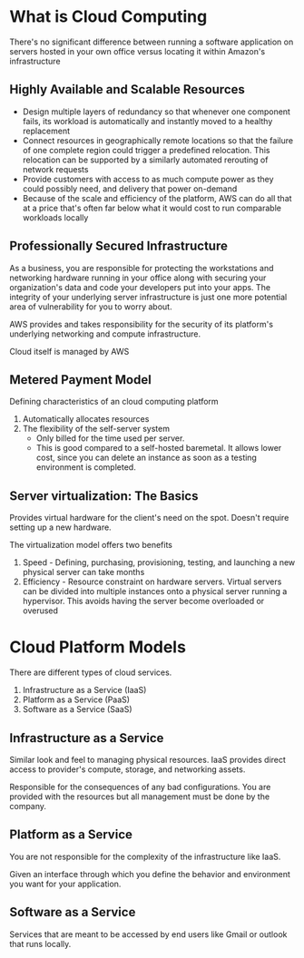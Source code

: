 # What is Cloud Computing
There's no significant difference between running a software application on servers hosted in your own office versus locating it within Amazon's infrastructure

## Highly Available and Scalable Resources
- Design multiple layers of redundancy so that whenever one component fails, its workload is automatically and instantly moved to a healthy replacement
- Connect resources in geographically remote locations so that the failure of one complete region could trigger a predefined relocation. This relocation can be supported by a similarly automated rerouting of network requests
- Provide customers with access to as much compute power as they could possibly need, and delivery that power on-demand
- Because of the scale and efficiency of the platform, AWS can do all that at a price that's often far below what it would cost to run comparable workloads locally

## Professionally Secured Infrastructure
As a business, you are responsible for protecting the workstations and networking hardware running in your office along with securing your organization's data and code your developers put into your apps. The integrity of your underlying server infrastructure is just one more potential area of vulnerability for you to worry about.

AWS provides and takes responsibility for the security of its platform's underlying networking and compute infrastructure.

Cloud itself is managed by AWS

## Metered Payment Model
Defining characteristics of an cloud computing platform
1. Automatically allocates resources
2. The flexibility of the self-server system
    - Only billed for the time used per server.
    - This is good compared to a self-hosted baremetal. It allows lower cost, since you can delete an instance as soon as a testing environment is completed.

## Server virtualization: The Basics
Provides virtual hardware for the client's need on the spot. Doesn't require setting up a new hardware.

The virtualization model offers two benefits
1. Speed - Defining, purchasing, provisioning, testing, and launching a new physical server can take months
2. Efficiency - Resource constraint on hardware servers. Virtual servers can be divided into multiple instances onto a physical server running a hypervisor. This avoids having the server become overloaded or overused

# Cloud Platform Models
There are different types of cloud services.
1. Infrastructure as a Service (IaaS)
2. Platform as a Service (PaaS)
3. Software as a Service (SaaS)

## Infrastructure as a Service
Similar look and feel to managing physical resources. IaaS provides direct access to provider's compute, storage, and networking assets.

Responsible for the consequences of any bad configurations. You are provided with the resources but all management must be done by the company.

## Platform as a Service
You are not responsible for the complexity of the infrastructure like IaaS.

Given an interface through which you define the behavior and environment you want for your application.

## Software as a Service
Services that are meant to be accessed by end users like Gmail or outlook that runs locally.

